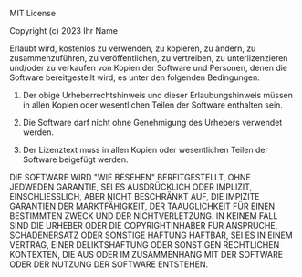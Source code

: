 MIT License

Copyright (c) 2023 Ihr Name

Erlaubt wird, kostenlos zu verwenden, zu kopieren, zu ändern, zu zusammenzuführen, zu veröffentlichen, zu vertreiben, zu unterlizenzieren und/oder zu verkaufen von Kopien der Software und Personen, denen die Software bereitgestellt wird, es unter den folgenden Bedingungen:

1. Der obige Urheberrechtshinweis und dieser Erlaubungshinweis müssen in allen Kopien oder wesentlichen Teilen der Software enthalten sein.

2. Die Software darf nicht ohne Genehmigung des Urhebers verwendet werden.

3. Der Lizenztext muss in allen Kopien oder wesentlichen Teilen der Software beigefügt werden. 

DIE SOFTWARE WIRD "WIE BESEHEN" BEREITGESTELLT, OHNE JEDWEDEN GARANTIE, SEI ES AUSDRÜCKLICH ODER IMPLIZIT, EINSCHLIESSLICH, ABER NICHT BESCHRÄNKT AUF, DIE IMPIZITE GARANTIEN DER MARKTFÄHIGKEIT, DER TAAUGLICHKEIT FÜR EINEN BESTIMMTEN ZWECK UND DER NICHTVERLETZUNG. IN KEINEM FALL SIND DIE URHEBER ODER DIE COPYRIGHTINHABER FÜR ANSPRÜCHE, SCHADENERSATZ ODER SONSTIGE HAFTUNG HAFTBAR, SEI ES IN EINEM VERTRAG, EINER DELIKTSHAFTUNG ODER SONSTIGEN RECHTLICHEN KONTEXTEN, DIE AUS ODER IM ZUSAMMENHANG MIT DER SOFTWARE ODER DER NUTZUNG DER SOFTWARE ENTSTEHEN.